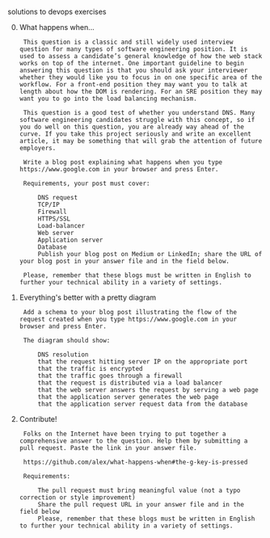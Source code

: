 solutions to devops exercises

0. What happens when...

        This question is a classic and still widely used interview question for many types of software engineering position. It is used to assess a candidate’s general knowledge of how the web stack works on top of the internet. One important guideline to begin answering this question is that you should ask your interviewer whether they would like you to focus in on one specific area of the workflow. For a front-end position they may want you to talk at length about how the DOM is rendering. For an SRE position they may want you to go into the load balancing mechanism.

        This question is a good test of whether you understand DNS. Many software engineering candidates struggle with this concept, so if you do well on this question, you are already way ahead of the curve. If you take this project seriously and write an excellent article, it may be something that will grab the attention of future employers.

        Write a blog post explaining what happens when you type https://www.google.com in your browser and press Enter.

        Requirements, your post must cover:

            DNS request
            TCP/IP
            Firewall
            HTTPS/SSL
            Load-balancer
            Web server
            Application server
            Database
            Publish your blog post on Medium or LinkedIn; share the URL of your blog post in your answer file and in the field below.

        Please, remember that these blogs must be written in English to further your technical ability in a variety of settings.

1. Everything's better with a pretty diagram

        Add a schema to your blog post illustrating the flow of the request created when you type https://www.google.com in your browser and press Enter.

        The diagram should show:

            DNS resolution
            that the request hitting server IP on the appropriate port
            that the traffic is encrypted
            that the traffic goes through a firewall
            that the request is distributed via a load balancer
            that the web server answers the request by serving a web page
            that the application server generates the web page
            that the application server request data from the database

2. Contribute!

        Folks on the Internet have been trying to put together a comprehensive answer to the question. Help them by submitting a pull request. Paste the link in your answer file.

        https://github.com/alex/what-happens-when#the-g-key-is-pressed

        Requirements:

            The pull request must bring meaningful value (not a typo correction or style improvement)
            Share the pull request URL in your answer file and in the field below
            Please, remember that these blogs must be written in English to further your technical ability in a variety of settings.

